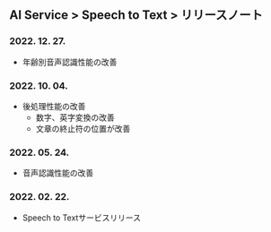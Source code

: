 ## AI Service > Speech to Text > リリースノート

### 2022. 12. 27.
* 年齢別音声認識性能の改善

### 2022. 10. 04.
* 後処理性能の改善
    * 数字、英字変換の改善
    * 文章の終止符の位置が改善

### 2022. 05. 24.
* 音声認識性能の改善

### 2022. 02. 22.
* Speech to Textサービスリリース
